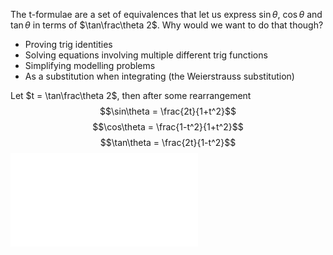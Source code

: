 The t-formulae are a set of equivalences that let us express $\sin\theta$, $\cos\theta$ and $\tan\theta$ in terms of $\tan\frac\theta 2$. Why would we want to do that though?
- Proving trig identities
- Solving equations involving multiple different trig functions
- Simplifying modelling problems
- As a substitution when integrating (the Weierstrauss substitution)

Let $t = \tan\frac\theta 2$, then after some rearrangement
$$\sin\theta = \frac{2t}{1+t^2}$$
$$\cos\theta = \frac{1-t^2}{1+t^2}$$
$$\tan\theta = \frac{2t}{1-t^2}$$
![Weierstrauss Substitution](./../Calculus/Integration/Weierstrauss%20Substitution.md)
